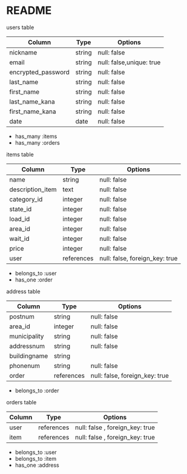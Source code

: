 # README
users table

| Column             | Type     | Options                     |
| ------------------ | -------- | --------------------------- |
| nickname           | string   | null: false                 |
| email              | string   | null: false,unique: true    |
| encrypted_password | string   | null: false                 |
| last_name          | string   | null: false                 |
| first_name         | string   | null: false                 |
| last_name_kana     | string   | null: false                 |
| first_name_kana    | string   | null: false                 |
| date               | date     | null: false                 |

    
- has_many :items
- has_many :orders
 
 items table

| Column           | Type        | Options                        |
| -----------------| ----------- | ------------------------------ |
| name             | string      | null: false                    |
| description_item | text        | null: false                    |
| category_id      | integer     | null: false                    |
| state_id         | integer     | null: false                    |
| load_id          | integer     | null: false                    |
| area_id          | integer     | null: false                    |
| wait_id          | integer     | null: false                    |
| price            | integer     | null: false                    |
| user      　     | references  | null: false, foreign_key: true | 


- belongs_to :user
- has_one :order

address table

| Column           | Type        | Options                        |
| -----------------| ----------- | -------------------------------|
| postnum         | string      | null: false                    |
| area_id          | integer     | null: false                    |
| municipality     | string      | null: false                    | 
| addressnum      | string      | null: false                    | 
| buildingname    | string      |                    　　　　　　  | 
| phonenum        | string      | null: false                    | 
| order      　    | references  | null: false, foreign_key: true | 


- belongs_to :order



orders table

| Column        | Type      | Options                         |
| --------------| --------- | --------------------------------|
| user          | references| null: false , foreign_key: true |
| item          | references| null: false , foreign_key: true |



- belongs_to :user
- belongs_to :item
- has_one :address